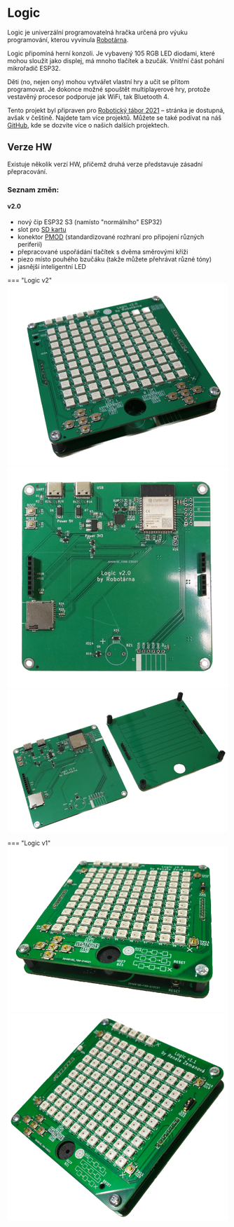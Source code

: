 # Logic

Logic je univerzální programovatelná hračka určená pro výuku programování, kterou vyvinula [Robotárna](https://helceletka.cz/robotarna).

Logic připomíná herní konzoli. Je vybavený 105 RGB LED diodami, které mohou sloužit jako displej, má mnoho tlačítek a bzučák. Vnitřní část pohání mikrořadič ESP32.

Děti (no, nejen ony) mohou vytvářet vlastní hry a učit se přitom programovat. Je dokonce možné spouštět multiplayerové hry, protože vestavěný procesor podporuje jak WiFi, tak Bluetooth 4.

Tento projekt byl připraven pro [Robotický tábor 2021](https://2021.robotickytabor.cz/) – stránka je dostupná, avšak v češtině. Najdete tam více projektů. Můžete se také podívat na náš [GitHub](https://github.com/RoboticsBrno), kde se dozvíte více o našich dalších projektech.

## Verze HW

Existuje několik verzí HW, přičemž druhá verze představuje zásadní přepracování.

### Seznam změn:

#### v2.0

- nový čip ESP32 S3 (namísto "normálního" ESP32)
- slot pro [SD kartu](code/sdcard.md)
- konektor [PMOD](code/pmod.md) (standardizované rozhraní pro připojení různých periferií)
- přepracované uspořádání tlačítek s dvěma směrovými kříži
- piezo místo pouhého bzučáku (takže můžete přehrávat různé tóny)
- jasnější inteligentní LED

=== "Logic v2"
	![RoboSvit schéma](assets/fancy/Logic-v2-img1.png)
	![RoboSvit schéma](assets/fancy/Logic-v2-img3.png)
	![RoboSvit schéma](assets/fancy/Logic-v2-img2.png)

=== "Logic v1"
	![RoboSvit schéma](assets/fancy/Logic_fancy-1.png)
	![RoboSvit schéma](assets/fancy/Logic_fancy-2.png)
